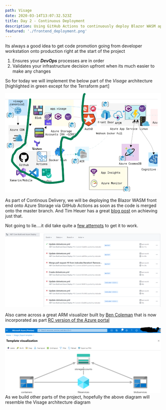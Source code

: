```yaml
---
path: Visage
date: 2020-03-14T13:07:32.523Z
title: Day 2 - Continuous Deployment
description: Using GitHub Actions to continuously deploy Blazor WASM app onto Azure Storage
featured: './frontend_deployment.png'
---
```

<!--StartFragment-->

Its always a good idea to get code promotion going from developer workstation onto production right at the start of the project

1. Ensures your ***DevOps*** processes are in order
2. Validates your infrastructure decision upfront when its much easier to make any changes

So for today we will implement the below part of the *Visage* architecture [highlighted in green except for the Terraform part]

![Visage Frontend Deployment](./frontend_deployment.png)

As part of Continous Delivery, we will be deploying the Blazor WASM front end onto Azure Storage via GitHub Actions as soon as the code is merged onto the master branch. And Tim Heuer has a great [blog post](https://timheuer.com/blog/deploy-blazor-app-to-azure-using-github-actions/) on achieving just that.

Not going to lie....it did take quite a [few attempts](https://github.com/indcoder/Visage/actions) to get it to work.

![GitHub Actions run status](./github_actions_run_status.png)

Also came across a great ARM visualizer built by [Ben Coleman](https://twitter.com/BenCodeGeek/status/1248272453509484550) that is now incorporated as part [RC version of the Azure portal](https://rc.portal.azure.com/)

![ARM Visualizer](./arm_visualizer.png)
As we build other parts of the project, hopefully the above diagram will resemble the Visage architecture diagram


<!--EndFragment-->
